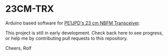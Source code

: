 # 23CM-TRX
Arduino based software for [PE1JPD's 23 cm NBFM Transceiver](http://www.pe1jpd.nl/index.php/23cm_nbfm/).

This project is still in early development. Check back here to see progress, or help me by contributing pull requests to this repository.

Cheers,
Rolf